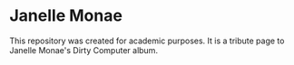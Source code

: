 # Janelle Monae
This repository was created for academic purposes. It is a tribute page to Janelle Monae's Dirty Computer album.
